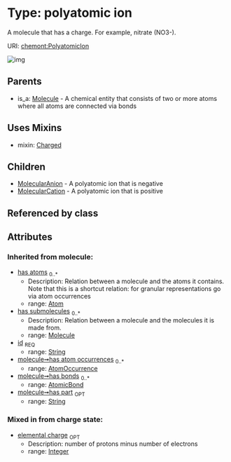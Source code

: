 
# Type: polyatomic ion


A molecule that has a charge. For example, nitrate (NO3-).

URI: [chemont:PolyatomicIon](http://w3id.org/chemontPolyatomicIon)


![img](http://yuml.me/diagram/nofunky;dir:TB/class/[PolyatomicIon&#124;elemental_charge:integer%20%3F;has_part(i):string%20%3F;id(i):string]uses%20-.->[Charged],[PolyatomicIon]^-[MolecularCation],[PolyatomicIon]^-[MolecularAnion],[Molecule]^-[PolyatomicIon],[Molecule],[MolecularCation],[MolecularAnion],[Charged],[AtomicBond],[AtomOccurrence],[Atom])

## Parents

 *  is_a: [Molecule](Molecule.md) - A chemical entity that consists of two or more atoms where all atoms are connected via bonds

## Uses Mixins

 *  mixin: [Charged](Charged.md)

## Children

 * [MolecularAnion](MolecularAnion.md) - A polyatomic ion that is negative
 * [MolecularCation](MolecularCation.md) - A polyatomic ion that is positive

## Referenced by class


## Attributes


### Inherited from molecule:

 * [has atoms](has_atoms.md)  <sub>0..*</sub>
    * Description: Relation between a molecule and the atoms it contains. Note that this is a shortcut relation: for granular representations go via atom occurrences
    * range: [Atom](Atom.md)
 * [has submolecules](has_submolecules.md)  <sub>0..*</sub>
    * Description: Relation between a molecule and the molecules it is made from.
    * range: [Molecule](Molecule.md)
 * [id](id.md)  <sub>REQ</sub>
    * range: [String](types/String.md)
 * [molecule➞has atom occurrences](molecule_has_atom_occurrences.md)  <sub>0..*</sub>
    * range: [AtomOccurrence](AtomOccurrence.md)
 * [molecule➞has bonds](molecule_has_bonds.md)  <sub>0..*</sub>
    * range: [AtomicBond](AtomicBond.md)
 * [molecule➞has part](molecule_has_part.md)  <sub>OPT</sub>
    * range: [String](types/String.md)

### Mixed in from charge state:

 * [elemental charge](elemental_charge.md)  <sub>OPT</sub>
    * Description: number of protons minus number of electrons
    * range: [Integer](types/Integer.md)
